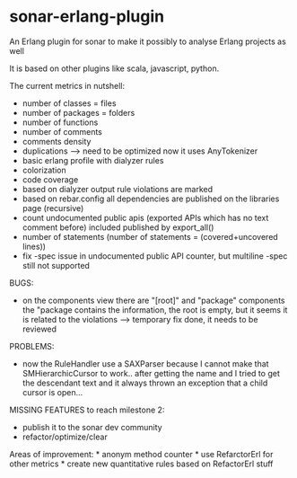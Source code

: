 sonar-erlang-plugin
===================

An Erlang plugin for sonar to make it possibly to analyse Erlang projects as well

It is based on other plugins like scala, javascript, python.

The current metrics in nutshell:
* number of classes = files
* number of packages = folders
* number of functions
* number of comments
* comments density
* duplications --> need to be optimized now it uses AnyTokenizer
* basic erlang profile with dialyzer rules
* colorization
* code coverage
* based on dialyzer output rule violations are marked
* based on rebar.config all dependencies are published on the libraries page (recursive)
* count undocumented public apis (exported APIs which has no text comment before) included published by export_all()
* number of statements (number of statements = (covered+uncovered lines))
* fix -spec issue in undocumented public API counter, but multiline -spec still not supported


BUGS:
* on the components view there are "[root]" and "package" components the "package contains the information, the root is empty, but it seems it is related to the violations --> temporary fix done, it needs to be reviewed

PROBLEMS:
* now the RuleHandler use a SAXParser because I cannot make that SMHierarchicCursor to work.. after getting the name and I tried to get the descendant text and it always thrown an exception that a child cursor is open...

MISSING FEATURES to reach milestone 2:
* publish it to the sonar dev community
* refactor/optimize/clear


Areas of improvement:
	* anonym method counter
	* use RefarctorErl for other metrics
	* create new quantitative rules based on RefactorErl stuff
	
